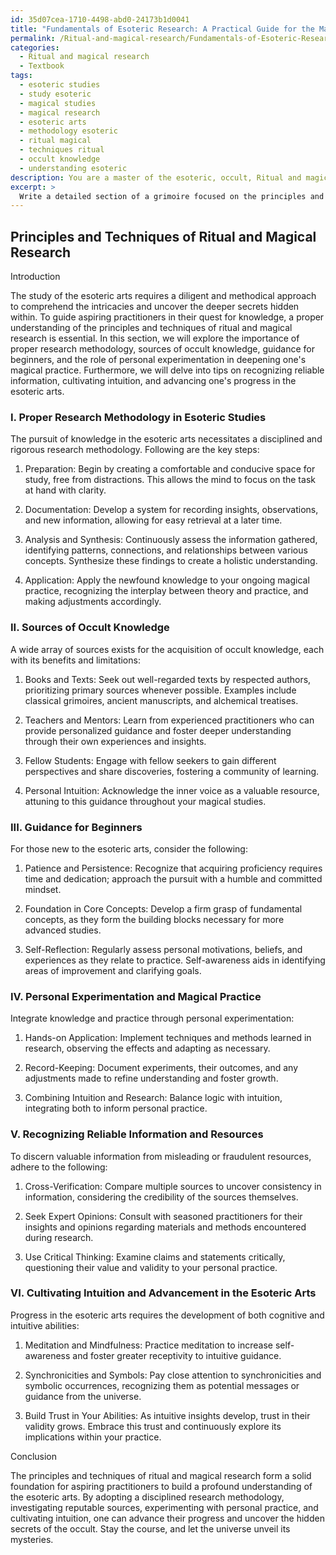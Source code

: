 ```yaml
---
id: 35d07cea-1710-4498-abd0-24173b1d0041
title: "Fundamentals of Esoteric Research: A Practical Guide for the Magician's Journey"
permalink: /Ritual-and-magical-research/Fundamentals-of-Esoteric-Research-A-Practical-Guide-for-the-Magicians-Journey/
categories:
  - Ritual and magical research
  - Textbook
tags:
  - esoteric studies
  - study esoteric
  - magical studies
  - magical research
  - esoteric arts
  - methodology esoteric
  - ritual magical
  - techniques ritual
  - occult knowledge
  - understanding esoteric
description: You are a master of the esoteric, occult, Ritual and magical research and education, you have written many textbooks on the subject in ways that provide students with rich and deep understanding of the subject. You are being asked to write textbook-like sections on a topic and you do it with full context, explainability, and reliability in accuracy to the true facts of the topic at hand, in a textbook style that a student would easily be able to learn from, in a rich, engaging, and contextual way. Always include relevant context (such as formulas and history), related concepts, and in a way that someone can gain deep insights from.
excerpt: > 
  Write a detailed section of a grimoire focused on the principles and techniques of ritual and magical research that a student can study to gain profound knowledge and understanding. Discuss the importance of proper research methodology, sources of occult knowledge, guidance for beginners, and the role of personal experimentation in deepening one's magical practice. Additionally, provide tips on recognizing reliable information, cultivating intuition, and advancing one's progress in the esoteric arts.
---
```


## Principles and Techniques of Ritual and Magical Research

Introduction

The study of the esoteric arts requires a diligent and methodical approach to comprehend the intricacies and uncover the deeper secrets hidden within. To guide aspiring practitioners in their quest for knowledge, a proper understanding of the principles and techniques of ritual and magical research is essential. In this section, we will explore the importance of proper research methodology, sources of occult knowledge, guidance for beginners, and the role of personal experimentation in deepening one's magical practice. Furthermore, we will delve into tips on recognizing reliable information, cultivating intuition, and advancing one's progress in the esoteric arts.

### I. Proper Research Methodology in Esoteric Studies

The pursuit of knowledge in the esoteric arts necessitates a disciplined and rigorous research methodology. Following are the key steps:

1. Preparation: Begin by creating a comfortable and conducive space for study, free from distractions. This allows the mind to focus on the task at hand with clarity.

2. Documentation: Develop a system for recording insights, observations, and new information, allowing for easy retrieval at a later time.

3. Analysis and Synthesis: Continuously assess the information gathered, identifying patterns, connections, and relationships between various concepts. Synthesize these findings to create a holistic understanding.

4. Application: Apply the newfound knowledge to your ongoing magical practice, recognizing the interplay between theory and practice, and making adjustments accordingly.

### II. Sources of Occult Knowledge

A wide array of sources exists for the acquisition of occult knowledge, each with its benefits and limitations:

1. Books and Texts: Seek out well-regarded texts by respected authors, prioritizing primary sources whenever possible. Examples include classical grimoires, ancient manuscripts, and alchemical treatises.

2. Teachers and Mentors: Learn from experienced practitioners who can provide personalized guidance and foster deeper understanding through their own experiences and insights.

3. Fellow Students: Engage with fellow seekers to gain different perspectives and share discoveries, fostering a community of learning.

4. Personal Intuition: Acknowledge the inner voice as a valuable resource, attuning to this guidance throughout your magical studies.

### III. Guidance for Beginners

For those new to the esoteric arts, consider the following:

1. Patience and Persistence: Recognize that acquiring proficiency requires time and dedication; approach the pursuit with a humble and committed mindset.

2. Foundation in Core Concepts: Develop a firm grasp of fundamental concepts, as they form the building blocks necessary for more advanced studies.

3. Self-Reflection: Regularly assess personal motivations, beliefs, and experiences as they relate to practice. Self-awareness aids in identifying areas of improvement and clarifying goals.

### IV. Personal Experimentation and Magical Practice

Integrate knowledge and practice through personal experimentation:

1. Hands-on Application: Implement techniques and methods learned in research, observing the effects and adapting as necessary.

2. Record-Keeping: Document experiments, their outcomes, and any adjustments made to refine understanding and foster growth.

3. Combining Intuition and Research: Balance logic with intuition, integrating both to inform personal practice.

### V. Recognizing Reliable Information and Resources

To discern valuable information from misleading or fraudulent resources, adhere to the following:

1. Cross-Verification: Compare multiple sources to uncover consistency in information, considering the credibility of the sources themselves.

2. Seek Expert Opinions: Consult with seasoned practitioners for their insights and opinions regarding materials and methods encountered during research.

3. Use Critical Thinking: Examine claims and statements critically, questioning their value and validity to your personal practice.

### VI. Cultivating Intuition and Advancement in the Esoteric Arts

Progress in the esoteric arts requires the development of both cognitive and intuitive abilities:

1. Meditation and Mindfulness: Practice meditation to increase self-awareness and foster greater receptivity to intuitive guidance.

2. Synchronicities and Symbols: Pay close attention to synchronicities and symbolic occurrences, recognizing them as potential messages or guidance from the universe.

3. Build Trust in Your Abilities: As intuitive insights develop, trust in their validity grows. Embrace this trust and continuously explore its implications within your practice.

Conclusion

The principles and techniques of ritual and magical research form a solid foundation for aspiring practitioners to build a profound understanding of the esoteric arts. By adopting a disciplined research methodology, investigating reputable sources, experimenting with personal practice, and cultivating intuition, one can advance their progress and uncover the hidden secrets of the occult. Stay the course, and let the universe unveil its mysteries.
